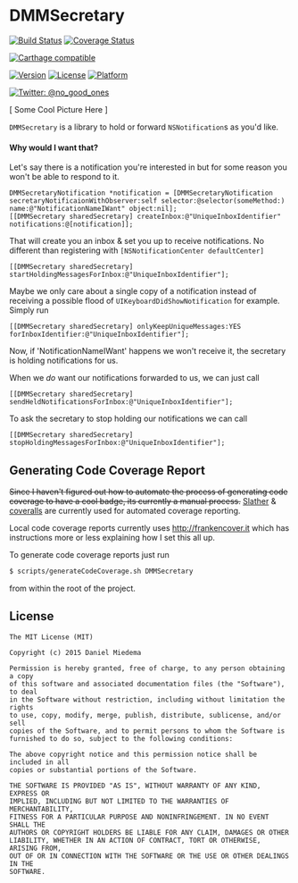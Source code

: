 DMMSecretary
============

[![Build Status](https://travis-ci.org/dmiedema/DMMSecretary.svg?branch=master)](https://travis-ci.org/dmiedema/DMMSecretary)
[![Coverage Status](https://coveralls.io/repos/dmiedema/DMMSecretary/badge.svg?branch=master)](https://coveralls.io/r/dmiedema/DMMSecretary?branch=master)

[![Carthage compatible](https://img.shields.io/badge/Carthage-compatible-4BC51D.svg?style=flat)](https://github.com/Carthage/Carthage)

[![Version](https://img.shields.io/cocoapods/v/DMMSecretary.svg?style=flat)](http://cocoadocs.org/docsets/DMMSecretary)
[![License](https://img.shields.io/cocoapods/l/DMMSecretary.svg?style=flat)](http://cocoadocs.org/docsets/DMMSecretary)
[![Platform](https://img.shields.io/cocoapods/p/DMMSecretary.svg?style=flat)](http://cocoadocs.org/docsets/DMMSecretary)

[![Twitter: @no_good_ones](https://img.shields.io/badge/contact-@no_good_ones-blue.svg?style=flat)](https://twitter.com/no_good_ones)


[ Some Cool Picture Here ]

`DMMSecretary` is a library to hold or forward `NSNotification`s as you'd like.

#### Why would I want that?

Let's say there is a notification you're interested in but for some reason you won't be able to respond to it.

```objc
DMMSecretaryNotification *notification = [DMMSecretaryNotification secretaryNotificaionWithObserver:self selector:@selector(someMethod:) name:@"NotificationNameIWant" object:nil];
[[DMMSecretary sharedSecretary] createInbox:@"UniqueInboxIdentifier" notifications:@[notification]];
```

That will create you an inbox & set you up to receive notifications. No different than registering with `[NSNotificationCenter defaultCenter]`

```objc
[[DMMSecretary sharedSecretary] startHoldingMessagesForInbox:@"UniqueInboxIdentifier"];
```

Maybe we only care about a single copy of a notification instead of receiving a possible flood of `UIKeyboardDidShowNotification` for example. Simply run

```objc
[[DMMSecretary sharedSecretary] onlyKeepUniqueMessages:YES forInboxIdentifier:@"UniqueInboxIdentifier"];
```


Now, if 'NotificationNameIWant' happens we won't receive it, the secretary is holding notifications for us.

When we _do_ want our notifications forwarded to us, we can just call

```objc
[[DMMSecretary sharedSecretary] sendHeldNotificationsForInbox:@"UniqueInboxIdentifier"];
```

To ask the secretary to stop holding our notifications we can call

```objc
[[DMMSecretary sharedSecretary] stopHoldingMessagesForInbox:@"UniqueInboxIdentifier"];
```

## Generating Code Coverage Report

~~Since I haven't figured out how to automate the process of generating code coverage to have a cool badge, its currently a manual process.~~ [Slather](https://github.com/venmo/slather) & [coveralls](https://coveralls.io) are currently used for automated coverage reporting.

Local code coverage reports currently uses http://frankencover.it which has instructions more or less explaining how I set this all up.

To generate code coverage reports just run 

```sh
$ scripts/generateCodeCoverage.sh DMMSecretary
``` 
from within the root of the project.


## License

    The MIT License (MIT)

    Copyright (c) 2015 Daniel Miedema

    Permission is hereby granted, free of charge, to any person obtaining a copy
    of this software and associated documentation files (the "Software"), to deal
    in the Software without restriction, including without limitation the rights
    to use, copy, modify, merge, publish, distribute, sublicense, and/or sell
    copies of the Software, and to permit persons to whom the Software is
    furnished to do so, subject to the following conditions:

    The above copyright notice and this permission notice shall be included in all
    copies or substantial portions of the Software.

    THE SOFTWARE IS PROVIDED "AS IS", WITHOUT WARRANTY OF ANY KIND, EXPRESS OR
    IMPLIED, INCLUDING BUT NOT LIMITED TO THE WARRANTIES OF MERCHANTABILITY,
    FITNESS FOR A PARTICULAR PURPOSE AND NONINFRINGEMENT. IN NO EVENT SHALL THE
    AUTHORS OR COPYRIGHT HOLDERS BE LIABLE FOR ANY CLAIM, DAMAGES OR OTHER
    LIABILITY, WHETHER IN AN ACTION OF CONTRACT, TORT OR OTHERWISE, ARISING FROM,
    OUT OF OR IN CONNECTION WITH THE SOFTWARE OR THE USE OR OTHER DEALINGS IN THE
    SOFTWARE.
